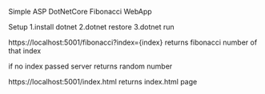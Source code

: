 Simple ASP DotNetCore Fibonacci WebApp

Setup
1.install dotnet
2.dotnet restore
3.dotnet run


https://localhost:5001/fibonacci?index={index} returns fibonacci number of that index

if no index passed server returns random number

https://localhost:5001/index.html  returns index.html page
